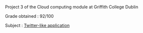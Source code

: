 Project 3 of the Cloud computing module at Griffith College Dublin 

Grade obtained : 92/100

Subject : [Twitter-like application](./assignment-03.pdf)